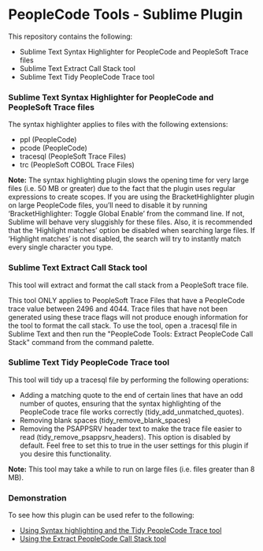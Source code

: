 # PeopleCode Tools - Sublime Plugin

This repository contains the following:
- Sublime Text Syntax Highlighter for PeopleCode and PeopleSoft Trace files
- Sublime Text Extract Call Stack tool
- Sublime Text Tidy PeopleCode Trace tool

### Sublime Text Syntax Highlighter for PeopleCode and PeopleSoft Trace files

The syntax highlighter applies to files with the following extensions:
- ppl (PeopleCode)
- pcode (PeopleCode)
- tracesql (PeopleSoft Trace Files)
- trc (PeopleSoft COBOL Trace Files)

__Note:__ The syntax highlighting plugin slows the opening time for very large files (i.e. 50 MB or greater) due to the fact that the plugin uses regular expressions to create scopes. If you are using the BracketHighlighter plugin on large PeopleCode files, you’ll need to disable it by running ‘BracketHighlighter: Toggle Global Enable’ from the command line. If not, Sublime will behave very sluggishly for these files. Also, it is recommended that the ‘Highlight matches’ option be disabled when searching large files. If ‘Highlight matches’ is not disabled, the search will try to instantly match every single character you type.

### Sublime Text Extract Call Stack tool

This tool will extract and format the call stack from a PeopleSoft trace file.

This tool ONLY applies to PeopleSoft Trace Files that have a PeopleCode trace value between 2496 and 4044. Trace files that have not been generated using these trace flags will not produce enough information for the tool to format the call stack. To use the tool, open a .tracesql file in Sublime Text and then run the "PeopleCode Tools: Extract PeopleCode Call Stack" command from the command palette.

### Sublime Text Tidy PeopleCode Trace tool

This tool will tidy up a tracesql file by performing the following operations:
- Adding a matching quote to the end of certain lines that have an odd number of quotes, ensuring that the syntax highlighting of the PeopleCode trace file works correctly (tidy_add_unmatched_quotes). 
- Removing blank spaces (tidy_remove_blank_spaces)
- Removing the PSAPPSRV header text to make the trace file easier to read (tidy_remove_psappsrv_headers). This option is disabled by default. Feel free to set this to true in the user settings for this plugin if you desire this functionality.

__Note:__ This tool may take a while to run on large files (i.e. files greater than 8 MB).

### Demonstration
To see how this plugin can be used refer to the following:
- <a href="http://www.jaymathew.com/?p=588" target="_blank">Using Syntax highlighting and the Tidy PeopleCode Trace tool</a>
- <a href="http://www.jaymathew.com/?p=18140" target="_blank">Using the Extract PeopleCode Call Stack tool</a>
